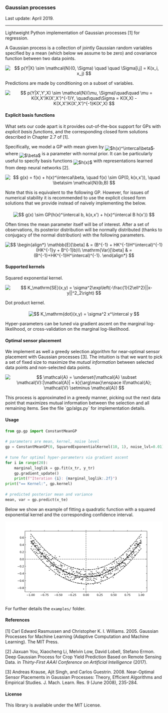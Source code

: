 ### Gaussian processes

Last update: April 2019.

---

Lightweight Python implementation of Gaussian processes [1] for regression.

A Gaussian process is a collection of jointly Gaussian random variables specified by a mean (which below we assume to be zero) and covariance function between two data points.

<p align="center"><img alt="$$&#10;p(Y|X) \sim \mathcal{N}(0, \Sigma) \quad \quad \Sigma[i,j] = K(x_i, x_j)&#10;$$" src="svgs/50927beb4a6dc77c7356429e8b72204e.svg" align="middle" width="294.63350235pt" height="17.031940199999998pt"/></p>

Predictions are made by conditioning on a subset of variables.

<p align="center"><img alt="$$&#10;p(Y|X',Y',X) \sim \mathcal{N}(\mu, \Sigma)\quad\quad \mu = K(X,X')K(X',X')^{-1}Y, \quad\quad\Sigma = K(X,X) - K(X,X')K(X',X')^{-1}K(X',X)&#10;$$" src="svgs/4b5b660767d05920b7df1d15686f169e.svg" align="middle" width="802.3917957pt" height="18.312383099999998pt"/></p>

#### Explicit basis functions

What sets our code apart is it provides out-of-the-box support for GPs with *explicit basis functions*, and the corresponding closed form solutions described in Chapter 2.7 of [1]. 

Specifically, we model a GP with mean given by <img alt="$h(x)^\intercal\beta$" src="svgs/e9f5960b324a18290548fec1bd675f4f.svg" align="middle" width="50.081941799999996pt" height="24.65753399999998pt"/>, where <img alt="$\beta$" src="svgs/8217ed3c32a785f0b5aad4055f432ad8.svg" align="middle" width="10.16555099999999pt" height="22.831056599999986pt"/> is a parameter with normal prior. It can be particularly useful to specify basis functions <img alt="$h(x)$" src="svgs/82b61730744eb40135709391ec01cbdb.svg" align="middle" width="31.651535849999988pt" height="24.65753399999998pt"/> with representations learned from deep neural networks [2].
<p align="center"><img alt="$$&#10;g(x) = f(x) + h(x)^\intercal\beta, \quad f(x) \sim GP(0, k(x,x')), \quad \beta\sim \mathcal{N}(b,B)&#10;$$" src="svgs/20b71fb45688352e4cbfa545ae514244.svg" align="middle" width="451.17635805000003pt" height="17.2895712pt"/></p>
Note that this is equivalent to the following GP. However, for issues of numerical stability it is recommended to use the explicit closed form solutions that we provide instead of naively implementing the below.
<p align="center"><img alt="$$&#10;g(x) \sim GP(h(x)^\intercal b, k(x,x') + h(x)^\intercal B h(x'))&#10;$$" src="svgs/554de23245299f18d8cfe7597f274d3d.svg" align="middle" width="307.485255pt" height="17.2895712pt"/></p>
Often times the mean parameter itself will be of interest. After a set of observations, its posterior distribution will be normally distributed (thanks to conjugacy of the normal distribution) with the following parameters.
<p align="center"><img alt="$$&#10;\begin{align*}&#10;\mathbb{E}[\beta] &amp; = (B^{-1} + HK^{-1}H^\intercal)^{-1}(HK^{-1}y + B^{-1}b)\\&#10;\mathrm{Var}[\beta] &amp; = (B^{-1}+HK^{-1}H^\intercal)^{-1}.&#10;\end{align*}&#10;$$" src="svgs/728ae70654fb30fac13626dce95bea6c.svg" align="middle" width="346.657179pt" height="45.0083832pt"/></p>

#### Supported kernels

Squared exponential kernel.
<p align="center"><img alt="$$&#10;K_\mathrm{SE}(x,y) = \sigma^2\exp\left(-\frac{1}{2\ell^2}||x-y||^2_2\right)&#10;$$" src="svgs/4445020a76e41da68289c67c05953eca.svg" align="middle" width="266.03250629999997pt" height="39.452455349999994pt"/></p>
Dot product kernel.
<p align="center"><img alt="$$&#10;K_\mathrm{dot}(x,y) = \sigma^2 x^\intercal y&#10;$$" src="svgs/a8284d2ae7dc296aec4c34acafb820b6.svg" align="middle" width="137.4525405pt" height="18.312383099999998pt"/></p>
Hyper-parameters can be tuned via gradient ascent on the marginal log-likelihood, or cross-validation on the marginal log-likelihood.

#### Optimal sensor placement

We implement as well a greedy selection algorithm for near-optimal sensor placement with Gaussian processes [3]. The intuition is that we want to pick a set of fixed size to maximize the *mutual information* between selected data points and non-selected data points.
<p align="center"><img alt="$$&#10;\mathcal{A} = \underset{\mathcal{A} \subset \mathcal{V}:|\mathcal{A}| = k}{\arg\max}\enspace I(\mathcal{A}; \mathcal{V} \setminus \mathcal{A})&#10;$$" src="svgs/da12add3bd7a6c02b827fc1db32c4183.svg" align="middle" width="194.59628759999998pt" height="29.771669399999997pt"/></p>
This process is approximated in a greedy manner, picking out the next data point that maximizes mutual information between the selection and all remaining items. See the file `gp/algs.py` for implementation details.

#### Usage

```python
from gp.gp import ConstantMeanGP

# parameters are mean, kernel, noise level
gp = ConstantMeanGP(0, SquaredExponentialKernel(10, 1), noise_lvl=0.01)

# tune for optimal hyper-parameters via gradient ascent
for i in range(20):
    marginal_loglik = gp.fit(x_tr, y_tr)
    gp.gradient_update()
    print(f"Iteration {i}: {marginal_loglik:.2f}")
print("== Kernel:", gp.kernel)

# predicted posterior mean and variance
mean, var = gp.predict(x_te)
```

Below we show an example of fitting a quadratic function with a squared exponential kernel and the corresponding confidence interval.

![ex_model](svgs/ex.png)

For further details the `examples/` folder.

#### References

[1] Carl Edward Rasmussen and Christopher K. I. Williams. 2005. Gaussian Processes for Machine Learning (Adaptive Computation and Machine Learning). The MIT Press.

[2] Jiaxuan You, Xiaocheng Li, Melvin Low, David Lobell, Stefano Ermon. Deep Gaussian Process for Crop Yield Prediction Based on Remote Sensing Data. in *Thirty-First AAAI Conference on Artificial Intelligence* (2017).

[3] Andreas Krause, Ajit Singh, and Carlos Guestrin. 2008. Near-Optimal Sensor Placements in Gaussian Processes: Theory, Efficient Algorithms and Empirical Studies. J. Mach. Learn. Res. 9 (June 2008), 235-284.

#### License

This library is available under the MIT License.
